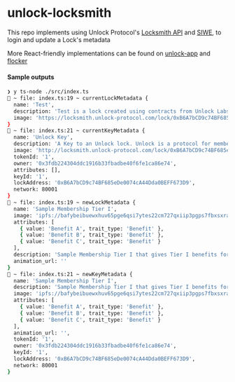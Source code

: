 # unlock-locksmith

This repo implements using Unlock Protocol's [Locksmith API](https://docs.unlock-protocol.com/tools/locksmith/) and [SIWE](https://github.com/spruceid/siwe), to login and update a Lock's metadata

More React-friendly implementations can be found on [unlock-app](https://github.com/unlock-protocol/unlock/tree/master/unlock-app) and [flocker](https://github.com/unlock-protocol/flocker/)

#### Sample outputs

```sh
❯ y ts-node ./src/index.ts
🚀 ~ file: index.ts:19 ~ currentLockMetadata {
  name: 'Test',
  description: 'Test is a lock created using contracts from Unlock Labs. Unlock is a protocol for memberships. https://unlock-protocol.com/',
  image: 'https://locksmith.unlock-protocol.com/lock/0xB6A7bCD9c74BF685eDe0074cA44Dda0BEFF673D9/icon'
}
🚀 ~ file: index.ts:21 ~ currentKeyMetadata {
  name: 'Unlock Key',
  description: 'A Key to an Unlock lock. Unlock is a protocol for memberships. https://unlock-protocol.com/',
  image: 'http://locksmith.unlock-protocol.com/lock/0xB6A7bCD9c74BF685eDe0074cA44Dda0BEFF673D9/icon?id=1',
  tokenId: '1',
  owner: '0x3fdb224304ddc1916b33fbadbe40f6fe1ca86e74',
  attributes: [],
  keyId: '1',
  lockAddress: '0xB6A7bCD9c74BF685eDe0074cA44Dda0BEFF673D9',
  network: 80001
}
🚀 ~ file: index.ts:19 ~ newLockMetadata {
  name: 'Sample Membership Tier I',
  image: 'ipfs://bafybeibuewxhuv65pge6qsi7ytes22cm727qxiip3pgps7fbxsxradq474',
  attributes: [
    { value: 'Benefit A', trait_type: 'Benefit' },
    { value: 'Benefit B', trait_type: 'Benefit' },
    { value: 'Benefit C', trait_type: 'Benefit' }
  ],
  description: 'Sample Membership Tier I that gives Tier I benefits for holders in the Sample DAO',
  animation_url: ''
}
🚀 ~ file: index.ts:21 ~ newKeyMetadata {
  name: 'Sample Membership Tier I',
  description: 'Sample Membership Tier I that gives Tier I benefits for holders in the Sample DAO',
  image: 'ipfs://bafybeibuewxhuv65pge6qsi7ytes22cm727qxiip3pgps7fbxsxradq474',
  attributes: [
    { value: 'Benefit A', trait_type: 'Benefit' },
    { value: 'Benefit B', trait_type: 'Benefit' },
    { value: 'Benefit C', trait_type: 'Benefit' }
  ],
  animation_url: '',
  tokenId: '1',
  owner: '0x3fdb224304ddc1916b33fbadbe40f6fe1ca86e74',
  keyId: '1',
  lockAddress: '0xB6A7bCD9c74BF685eDe0074cA44Dda0BEFF673D9',
  network: 80001
}
```
